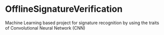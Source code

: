 # OfflineSignatureVerification
Machine Learning based project for signature recognition by using the traits of Convolutional Neural Network (CNN)
